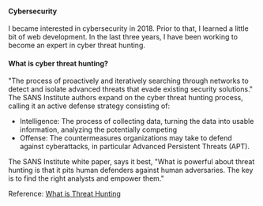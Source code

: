 #### Cybersecurity
I became interested in cybersecurity in 2018. Prior to that, I learned a little bit of web development. In the last three years, I have been working to become an expert in cyber threat hunting. 
#### What is cyber threat hunting?
"The process of proactively and iteratively searching through networks to detect and isolate advanced threats that evade existing security solutions."
The SANS Institute authors expand on the cyber threat hunting process, calling it an active defense strategy consisting of:

* Intelligence: The process of collecting data, turning the data into usable information, analyzing the potentially competing
* Offense: The countermeasures organizations may take to defend against cyberattacks, in particular Advanced Persistent Threats (APT).

The SANS Institute white paper, says it best, "What is powerful about threat hunting is that it pits human defenders against human adversaries. The key is to find the right analysts and empower them." 

Reference: [What is Threat Hunting](https://www.techrepublic.com/article/cyber-threat-hunting-why-this-active-strategy-gives-analysts-an-edge/)